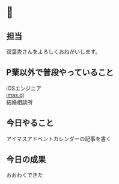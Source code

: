 # 🍢

## 担当
双葉杏さんをよろしくおねがいします。

## P業以外で普段やっていること
iOSエンジニア  
[imas.dj](https://imas.dj)  
結婚相談所

## 今日やること
アイマスアドベントカレンダーの記事を書く

## 今日の成果
おおわくできた

